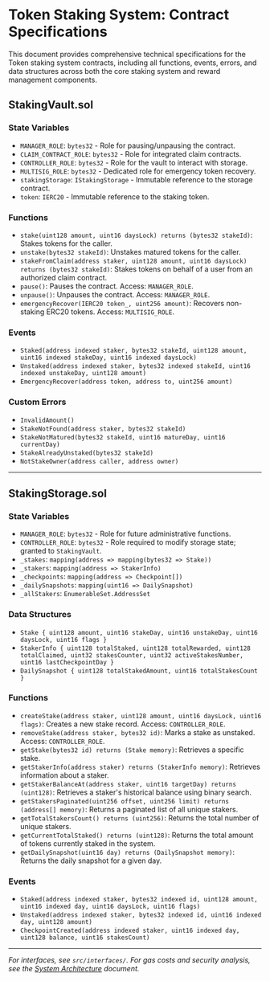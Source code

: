# Token Staking System: Contract Specifications

This document provides comprehensive technical specifications for the Token staking system contracts, including all functions, events, errors, and data structures across both the core staking system and reward management components.

## StakingVault.sol

### State Variables

- `MANAGER_ROLE`: `bytes32` - Role for pausing/unpausing the contract.
- `CLAIM_CONTRACT_ROLE`: `bytes32` - Role for integrated claim contracts.
- `CONTROLLER_ROLE`: `bytes32` - Role for the vault to interact with storage.
- `MULTISIG_ROLE`: `bytes32` - Dedicated role for emergency token recovery.
- `stakingStorage`: `IStakingStorage` - Immutable reference to the storage contract.
- `token`: `IERC20` - Immutable reference to the staking token.

### Functions

- `stake(uint128 amount, uint16 daysLock) returns (bytes32 stakeId)`: Stakes tokens for the caller.
- `unstake(bytes32 stakeId)`: Unstakes matured tokens for the caller.
- `stakeFromClaim(address staker, uint128 amount, uint16 daysLock) returns (bytes32 stakeId)`: Stakes tokens on behalf of a user from an authorized claim contract.
- `pause()`: Pauses the contract. Access: `MANAGER_ROLE`.
- `unpause()`: Unpauses the contract. Access: `MANAGER_ROLE`.
- `emergencyRecover(IERC20 token_, uint256 amount)`: Recovers non-staking ERC20 tokens. Access: `MULTISIG_ROLE`.

### Events

- `Staked(address indexed staker, bytes32 stakeId, uint128 amount, uint16 indexed stakeDay, uint16 indexed daysLock)`
- `Unstaked(address indexed staker, bytes32 indexed stakeId, uint16 indexed unstakeDay, uint128 amount)`
- `EmergencyRecover(address token, address to, uint256 amount)`

### Custom Errors

- `InvalidAmount()`
- `StakeNotFound(address staker, bytes32 stakeId)`
- `StakeNotMatured(bytes32 stakeId, uint16 matureDay, uint16 currentDay)`
- `StakeAlreadyUnstaked(bytes32 stakeId)`
- `NotStakeOwner(address caller, address owner)`

---

## StakingStorage.sol

### State Variables

- `MANAGER_ROLE`: `bytes32` - Role for future administrative functions.
- `CONTROLLER_ROLE`: `bytes32` - Role required to modify storage state; granted to `StakingVault`.
- `_stakes`: `mapping(address => mapping(bytes32 => Stake))`
- `_stakers`: `mapping(address => StakerInfo)`
- `_checkpoints`: `mapping(address => Checkpoint[])`
- `_dailySnapshots`: `mapping(uint16 => DailySnapshot)`
- `_allStakers`: `EnumerableSet.AddressSet`

### Data Structures

- `Stake { uint128 amount, uint16 stakeDay, uint16 unstakeDay, uint16 daysLock, uint16 flags }`
- `StakerInfo { uint128 totalStaked, uint128 totalRewarded, uint128 totalClaimed, uint32 stakesCounter, uint32 activeStakesNumber, uint16 lastCheckpointDay }`
- `DailySnapshot { uint128 totalStakedAmount, uint16 totalStakesCount }`

### Functions

- `createStake(address staker, uint128 amount, uint16 daysLock, uint16 flags)`: Creates a new stake record. Access: `CONTROLLER_ROLE`.
- `removeStake(address staker, bytes32 id)`: Marks a stake as unstaked. Access: `CONTROLLER_ROLE`.
- `getStake(bytes32 id) returns (Stake memory)`: Retrieves a specific stake.
- `getStakerInfo(address staker) returns (StakerInfo memory)`: Retrieves information about a staker.
- `getStakerBalanceAt(address staker, uint16 targetDay) returns (uint128)`: Retrieves a staker's historical balance using binary search.
- `getStakersPaginated(uint256 offset, uint256 limit) returns (address[] memory)`: Returns a paginated list of all unique stakers.
- `getTotalStakersCount() returns (uint256)`: Returns the total number of unique stakers.
- `getCurrentTotalStaked() returns (uint128)`: Returns the total amount of tokens currently staked in the system.
- `getDailySnapshot(uint16 day) returns (DailySnapshot memory)`: Returns the daily snapshot for a given day.

### Events

- `Staked(address indexed staker, bytes32 indexed id, uint128 amount, uint16 indexed day, uint16 daysLock, uint16 flags)`
- `Unstaked(address indexed staker, bytes32 indexed id, uint16 indexed day, uint128 amount)`
- `CheckpointCreated(address indexed staker, uint16 indexed day, uint128 balance, uint16 stakesCount)`

---

_For interfaces, see `src/interfaces/`._
_For gas costs and security analysis, see the [System Architecture](audit/system_architecture.md) document._
